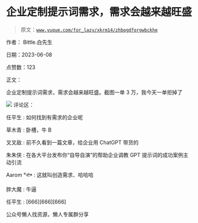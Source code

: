 # 企业定制提示词需求，需求会越来越旺盛

> 原文：[`www.yuque.com/for_lazy/xkrm14/zhbogdforgwbckhe`](https://www.yuque.com/for_lazy/xkrm14/zhbogdforgwbckhe)



作者： Bittle.白先生



日期：2023-06-08



点赞数：123

<ne-hole id="u3deee8ff" data-lake-id="u3deee8ff">

正文：



企业定制提示词需求，需求会越来越旺盛。截图一单 3 万，我今天一单拒掉了



![](img/19433fb6449b8065f3f47edd464a3730.png)  <ne-hole id="u2f9c2140" data-lake-id="u2f9c2140"><ne-p id="ub0065fba" data-lake-id="ub0065fba">评论区：



任平生 : 如何找到有需求的企业呢



草木青 : 卧槽，牛 B



叉叉敌 : 前不久看到一篇文章，给企业用 ChatGPT 带货的



朱朱侠 : 在各大平台发布你“自导自演”的帮助企业调教 GPT 提示词的成功案例主动引流



Aarom °🐟 : 这就叫创造需求、哈哈哈



胖大魔 : 牛逼



任平生 : [666][666][666]

<ne-hole id="ud48a03e4" data-lake-id="ud48a03e4">

公众号懒人找资源，懒人专属群分享

</ne-hole></ne-hole></ne-p></ne-hole>